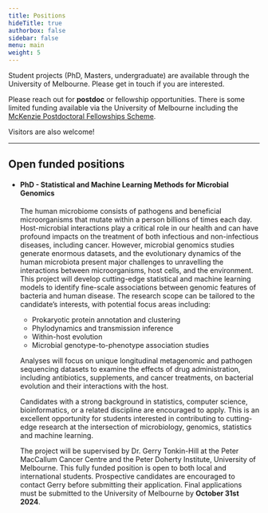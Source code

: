 ```yaml
---
title: Positions
hideTitle: true
authorbox: false
sidebar: false
menu: main
weight: 5
---
```


Student projects (PhD, Masters, undergraduate) are available through the University of Melbourne. Please get in touch if you are interested.

Please reach out for **postdoc** or fellowship opportunities. There is some limited funding available via the University of Melbourne including the [McKenzie Postdoctoral Fellowships Scheme](https://sites.research.unimelb.edu.au/research-funding/researcher-development-schemes/mckenzie-fellowship).

Visitors are also welcome!

---

## Open funded positions


- #### PhD - Statistical and Machine Learning Methods for Microbial Genomics

    The human microbiome consists of pathogens and beneficial microorganisms that mutate within a person billions of times each day. Host-microbial interactions play a critical role in our health and can have profound impacts on the treatment of both infectious and non-infectious diseases, including cancer. However, microbial genomics studies generate enormous datasets, and the evolutionary dynamics of the human microbiota present major challenges to unravelling the interactions between microorganisms, host cells, and the environment.
    This project will develop cutting-edge statistical and machine learning models to identify fine-scale associations between genomic features of bacteria and human disease. The research scope can be tailored to the candidate’s interests, with potential focus areas including:
    - Prokaryotic protein annotation and clustering
    - Phylodynamics and transmission inference
    - Within-host evolution
    - Microbial genotype-to-phenotype association studies

    Analyses will focus on unique longitudinal metagenomic and pathogen sequencing datasets to examine the effects of drug administration, including antibiotics, supplements, and cancer treatments, on bacterial evolution and their interactions with the host. 

    Candidates with a strong background in statistics, computer science, bioinformatics, or a related discipline are encouraged to apply. This is an excellent opportunity for students interested in contributing to cutting-edge research at the intersection of microbiology, genomics, statistics and machine learning.

    The project will be supervised by Dr. Gerry Tonkin-Hill at the Peter MacCallum Cancer Centre and the Peter Doherty Institute, University of Melbourne. This fully funded position is open to both local and international students. Prospective candidates are encouraged to contact Gerry before submitting their application. Final applications must be submitted to the University of Melbourne by **October 31st 2024**.
